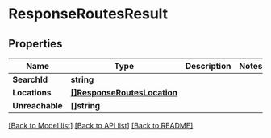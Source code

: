 # ResponseRoutesResult

## Properties

Name | Type | Description | Notes
------------ | ------------- | ------------- | -------------
**SearchId** | **string** |  | 
**Locations** | [**[]ResponseRoutesLocation**](ResponseRoutesLocation.md) |  | 
**Unreachable** | **[]string** |  | 

[[Back to Model list]](../README.md#documentation-for-models) [[Back to API list]](../README.md#documentation-for-api-endpoints) [[Back to README]](../README.md)


